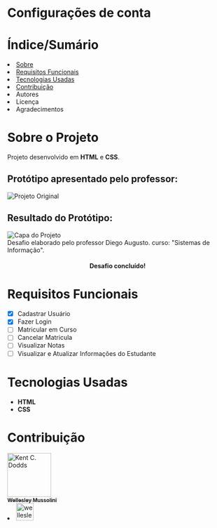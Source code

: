 # Configurações de conta

<h1>Índice/Sumário</h1>
<li><a href="#sobre-o-projeto">Sobre</a></li>
<li><a href="#requisitos-funcionais">Requisitos Funcionais</a></li>
<li><a href="#tecnologias-usadas">Tecnologias Usadas</a></li>
<li><a href="#contribuição">Contribuição</a></li>
<li>Autores</li>
<li>Licença</li>
<li>Agradecimentos</li>

<h1 dir="auto"><a aria-hidden="true" class="anchor" href="##sobre-o-projeto"><a/>Sobre o Projeto</h1>
<span>Projeto desenvolvido em <strong>HTML</strong> e <strong>CSS</strong>.</span>
<div>
    <h2>Protótipo apresentado pelo professor:</h2>
  <img src="https://uidesigndaily.fra1.digitaloceanspaces.com/uploads/1388/day_1388.png" alt="Projeto Original" />
</div>
<div>
  <h2>Resultado do Protótipo:</h2>
  <img src="https://i.ibb.co/WgcVHst/Screenshot-1.png" alt="Capa do Projeto" />
</div>
<div>
  <span>Desafio elaborado pelo professor Diego Augusto.</span>
  <span>curso: "Sistemas de Informação".</span>
</div>
<h4 align="center">Desafio concluído!</h4>

<h1 dir="auto"><a aria-hidden="true" class="anchor" href="#requisitos-funcionais"><a/>Requisitos Funcionais</h1>
 
- [x] Cadastrar Usuário
- [x] Fazer Login
- [ ] Matricular em Curso
- [ ] Cancelar Matricula
- [ ] Visualizar Notas
- [ ] Visualizar e Atualizar Informações do Estudante

<h1 dir="auto"><a aria-hidden="true" class="anchor" href="#tecnologias-usadas"><a/>Tecnologias Usadas</h1>
<ul class="contains-task-list">
    <li class="task-list-item"><strong>HTML</strong></li>
    <li class="task-list-item"> <strong>CSS</strong></li>
</ul>

<h1><a href="#contribuição"><a/>Contribuição</h1>

<td align="center"><a href="https://github.com/WellesleyMussolini" rel="nofollow">
<img src="https://avatars.githubusercontent.com/u/1500684?v=3?s=100" width="100px;" alt="Kent C. Dodds" style="max-width: 100%;">
<br><sub><b>Wellesley Mussolini</b>
<li>
<a href="https://github.com/WellesleyMussolini"><img src="https://avatars.githubusercontent.com/u/76730007?v=4" alt="wellesley-mussolini" width="40" /></a>
</li>
